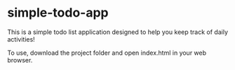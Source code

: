 # simple-todo-app

This is a simple todo list application designed to help you keep track of daily activities!

To use, download the project folder and open index.html in your web browser.
